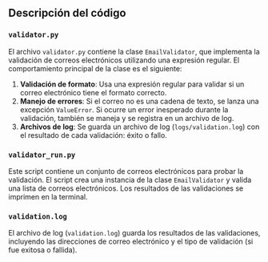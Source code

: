 
## Descripción del código

### `validator.py`

El archivo `validator.py` contiene la clase `EmailValidator`, que implementa la validación de correos electrónicos utilizando una expresión regular. El comportamiento principal de la clase es el siguiente:

1. **Validación de formato**: Usa una expresión regular para validar si un correo electrónico tiene el formato correcto.
2. **Manejo de errores**: Si el correo no es una cadena de texto, se lanza una excepción `ValueError`. Si ocurre un error inesperado durante la validación, también se maneja y se registra en un archivo de log.
3. **Archivos de log**: Se guarda un archivo de log (`logs/validation.log`) con el resultado de cada validación: éxito o fallo.

### `validator_run.py`

Este script contiene un conjunto de correos electrónicos para probar la validación. El script crea una instancia de la clase `EmailValidator` y valida una lista de correos electrónicos. Los resultados de las validaciones se imprimen en la terminal.

### `validation.log`

El archivo de log (`validation.log`) guarda los resultados de las validaciones, incluyendo las direcciones de correo electrónico y el tipo de validación (si fue exitosa o fallida).

